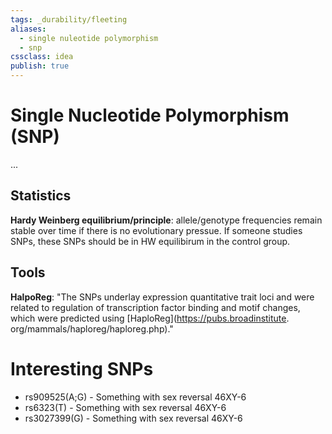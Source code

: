 ```yaml
---
tags: _durability/fleeting
aliases: 
  - single nuleotide polymorphism
  - snp
cssclass: idea
publish: true
---
```

# Single Nucleotide Polymorphism (SNP)
...

## Statistics
**Hardy Weinberg equilibrium/principle**: allele/genotype frequencies remain stable over time if there is no evolutionary pressue. If someone studies SNPs, these SNPs should be in HW equilibirum in the control group.

## Tools
**HalpoReg**: "The SNPs underlay expression quantitative trait loci and were related to regulation of transcription factor binding and motif changes, which were predicted using [HaploReg](https://pubs.broadinstitute. org/mammals/haploreg/haploreg.php)."

# Interesting SNPs
 - rs909525(A;G) - Something with sex reversal 46XY-6
 - rs6323(T) - Something with sex reversal 46XY-6
 - rs3027399(G) - Something with sex reversal 46XY-6
